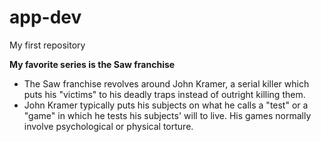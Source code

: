 # app-dev
My first repository

**My favorite series is the Saw franchise**
- The Saw franchise revolves around John Kramer, a serial killer which puts his "victims" to his deadly traps instead of outright killing them.
- John Kramer typically puts his subjects on what he calls a "test" or a "game" in which he tests his subjects' will to live. His games normally involve psychological or physical torture.
